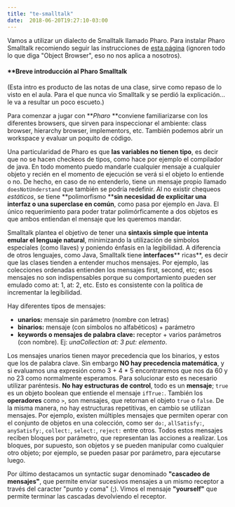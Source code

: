 ```yaml
---
title: "te-smalltalk"
date:  2018-06-20T19:27:10-03:00
---
```



Vamos a utilizar un dialecto de Smalltalk llamado Pharo. 
Para instalar Pharo Smalltalk recomiendo seguir las instrucciones de [esta página](http://pdep.com.ar/Home/software/software-pharo) (ignoren todo lo que diga "Object Browser", eso no nos aplica a nosotros).

#### **[]()Breve introducción al Pharo Smalltalk


(Esta intro es producto de las notas de una clase, sirve como repaso de lo visto en el aula. 
Para el que nunca vio Smalltalk y se perdió la explicación... le va a resultar un poco escueto.)



Para comenzar a jugar con ***Pharo* **conviene familiarizarse con los diferentes browsers, que sirven para inspeccionar el ambiente: class browser, hierarchy browser, implementors, etc. También podemos abrir un workspace y evaluar un poquito de código.


Una particularidad de Pharo es que **las variables no tienen tipo**, es decir que no se hacen checkeos de tipos, como hace por ejemplo el compilador de java. En todo momento puedo mandarle cualquier mensaje a cualquier objeto y recién en el momento de ejecución se verá si el objeto lo entiende o no. De hecho, en caso de no entenderlo, tiene un mensaje propio llamado `doesNotUnderstand` que también se podría redefinir.
Al no existir chequeos *estáticos*, se tiene **polimorfismo ****sin necesidad de explicitar una interfaz o una superclase en común**, como pasa por ejemplo en Java. El único requerimiento para poder tratar polimórficamente a dos objetos es que ambos entiendan el mensaje que les queremos mandar.

Smalltalk plantea el objetivo de tener una **sintaxis simple que intenta emular el lenguaje natural**, minimizando la utilización de símbolos especiales (como llaves) y poniendo énfasis en la legibilidad.
A diferencia de otros lenguajes, como Java, Smalltalk tiene **interfaces**** ricas**, es decir que las clases tienden a entender muchos mensajes. Por ejemplo, las colecciones ordenadas entienden los mensajes first, second, etc; esos mensajes no son indispensables porque su comportamiento pueden ser emulado como at: 1, at: 2, etc. Esto es consistente con la política de incrementar la legibilidad.

Hay diferentes tipos de mensajes: 

* **unarios:** mensaje sin parámetro (nombre con letras)
* **binarios:** mensaje (con símbolos no alfabéticos) + parámetro
* **keywords o mensajes de palabra clave:** receptor + varios parámetros (con nombre). Ej: *unaCollection at: 3 put: elemento*.


Los mensajes unarios tienen mayor precedencia que los binarios, y estos que los de palabra clave. Sin embargo **NO hay precedencia matemática**, y si evaluamos una expresión como 3 + 4 * 5 encontraremos que nos da 60 y no 23 como normalmente esperamos. Para solucionar esto es necesario utilizar paréntesis.
**No hay estructuras de control**, todo es un **mensaje**; `true` es un objeto boolean que entiende el mensaje `ifTrue:`. También los **operadores** como `>`, son mensajes, que retornan el objeto `true` o `false`. 
De la misma manera, no hay estructuras repetitivas, en cambio se utilizan mensajes. Por ejemplo, existen múltiples mensajes que permiten operar con el conjunto de objetos en una colección, como ser `do:`, `allSatisfy:`, `anySatisfy:`, `collect:`, `select:`, `reject:` entre otros. 
Todos estos mensajes reciben bloques por parámetro, que representan las acciones a realizar. Los bloques, por supuesto, son objetos y se pueden manipular como cualquier otro objeto; por ejemplo, se pueden pasar por parámetro, para ejecutarse luego.

Por último destacamos un syntactic sugar denominado **"cascadeo de mensajes"**, que permite enviar sucesivos mensajes a un mismo receptor a través del caracter "punto y coma" (;). Vimos el mensaje **"yourself"** que permite terminar las cascadas devolviendo el receptor.